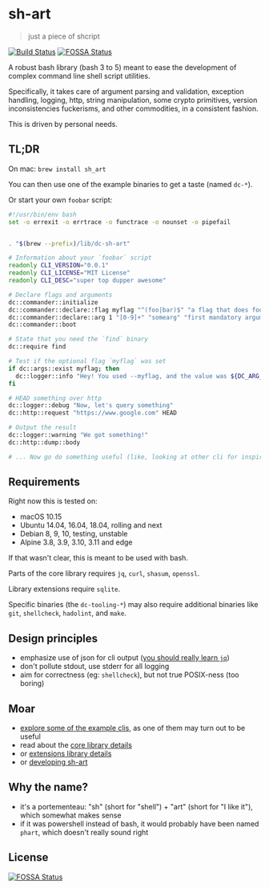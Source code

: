 # sh-art

> just a piece of shcript

[![Build Status](https://travis-ci.org/dubo-dubon-duponey/sh-art.svg?branch=master)](https://travis-ci.org/dubo-dubon-duponey/sh-art)
[![FOSSA Status](https://app.fossa.io/api/projects/git%2Bgithub.com%2Fdubo-dubon-duponey%2Fsh-art.svg?type=shield)](https://app.fossa.io/projects/git%2Bgithub.com%2Fdubo-dubon-duponey%2Fsh-art?ref=badge_shield)

A robust bash library (bash 3 to 5) meant to ease the development of complex command line shell script utilities.

Specifically, it takes care of argument parsing and validation, exception handling, logging, http, string manipulation, 
some crypto primitives, version inconsistencies fuckerisms, and other commodities, in a consistent fashion.

This is driven by personal needs.

## TL;DR

On mac: `brew install sh_art`

You can then use one of the example binaries to get a taste (named `dc-*`).

Or start your own `foobar` script:

```bash
#!/usr/bin/env bash
set -o errexit -o errtrace -o functrace -o nounset -o pipefail


. "$(brew --prefix)/lib/dc-sh-art"

# Information about your `foobar` script
readonly CLI_VERSION="0.0.1"
readonly CLI_LICENSE="MIT License"
readonly CLI_DESC="super top dupper awesome"

# Declare flags and arguments
dc::commander::initialize
dc::commander::declare::flag myflag "^(foo|bar)$" "a flag that does foo or bar" optional
dc::commander::declare::arg 1 "[0-9]+" "somearg" "first mandatory argument, that must be an integer"
dc::commander::boot

# State that you need the `find` binary
dc::require find

# Test if the optional flag `myflag` was set
if dc::args::exist myflag; then
  dc::logger::info "Hey! You used --myflag, and the value was ${DC_ARG_MYFLAG:-}. Did you try --help and --version as well?"
fi

# HEAD something over http
dc::logger::debug "Now, let's query something"
dc::http::request "https://www.google.com" HEAD

# Output the result
dc::logger::warning "We got something!"
dc::http::dump::body

# ... Now go do something useful (like, looking at other cli for inspiration, or reading the docs)
```

## Requirements

Right now this is tested on:
 * macOS 10.15
 * Ubuntu 14.04, 16.04, 18.04, rolling and next
 * Debian 8, 9, 10, testing, unstable
 * Alpine 3.8, 3.9, 3.10, 3.11 and edge

If that wasn't clear, this is meant to be used with bash.

Parts of the core library requires `jq`, `curl`, `shasum`, `openssl`.

Library extensions require `sqlite`.

Specific binaries (the `dc-tooling-*`) may also require additional binaries like `git`, `shellcheck`, `hadolint`, and `make`.

## Design principles

 * emphasize use of json for cli output ([you should really learn `jq`](https://stedolan.github.io/jq/manual/))
 * don't pollute stdout, use stderr for all logging
 * aim for correctness (eg: `shellcheck`), but not true POSIX-ness (too boring)

## Moar

 * [explore some of the example clis](source/cli/README.md), as one of them may turn out to be useful
 * read about the [core library details](source/core/README.md)
 * or [extensions library details](source/extensions/README.md)
 * or [developing sh-art](DEVELOP.md)
 
## Why the name?

 * it's a portementeau: "sh" (short for "shell") + "art" (short for "I like it"), which somewhat makes sense
 * if it was powershell instead of bash, it would probably have been named `phart`, which doesn't really sound right

## License

[![FOSSA Status](https://app.fossa.io/api/projects/git%2Bgithub.com%2Fdubo-dubon-duponey%2Fsh-art.svg?type=large)](https://app.fossa.io/projects/git%2Bgithub.com%2Fdubo-dubon-duponey%2Fsh-art?ref=badge_large)
